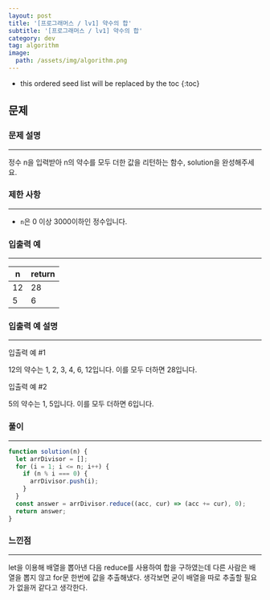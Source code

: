 ```yaml
---
layout: post
title: '[프로그래머스 / lv1] 약수의 합'
subtitle: '[프로그래머스 / lv1] 약수의 합'
category: dev
tag: algorithm
image:
  path: /assets/img/algorithm.png
---
```


<!-- prettier-ignore -->
* this ordered seed list will be replaced by the toc
{:toc}

## 문제

### **문제 설명**

---

정수 n을 입력받아 n의 약수를 모두 더한 값을 리턴하는 함수, solution을 완성해주세요.

### 제한 사항

---

- `n`은 0 이상 3000이하인 정수입니다.

### 입출력 예

---

| n   | return |
| --- | ------ |
| 12  | 28     |
| 5   | 6      |

### 입출력 예 설명

---

입출력 예 #1

12의 약수는 1, 2, 3, 4, 6, 12입니다. 이를 모두 더하면 28입니다.

입출력 예 #2

5의 약수는 1, 5입니다. 이를 모두 더하면 6입니다.

### 풀이

---

```jsx
function solution(n) {
  let arrDivisor = [];
  for (i = 1; i <= n; i++) {
    if (n % i === 0) {
      arrDivisor.push(i);
    }
  }
  const answer = arrDivisor.reduce((acc, cur) => (acc += cur), 0);
  return answer;
}
```

### 느낀점

---

let을 이용해 배열을 뽑아낸 다음 reduce를 사용하여 합을 구하였는데 다른 사람은 배열을 뽑지 않고 for문 한번에 값을 추출해냈다. 생각보면 굳이 배열을 따로 추출할 필요가 없을꺼 같다고 생각한다.
